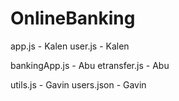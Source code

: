 # OnlineBanking

app.js - Kalen
user.js - Kalen

bankingApp.js - Abu
etransfer.js - Abu

utils.js - Gavin
users.json - Gavin

